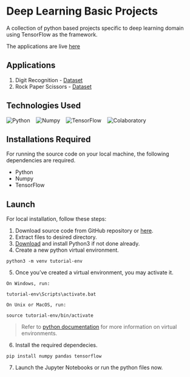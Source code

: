 # Deep Learning Basic Projects

A collection of python based projects specific to deep learning domain using TensorFlow as the framework. 

The applications are live [here](http://the-ml-dl-app.herokuapp.com/deep-learning)

## Applications
1. Digit Recognition - [Dataset](https://www.kaggle.com/scolianni/mnistasjpg)
2. Rock Paper Scissors - [Dataset](https://laurencemoroney.com/datasets.html)

## Technologies Used
![Python](https://img.shields.io/badge/-Python-FFFFFF?style=flat&logo=python&logoColor=3776AB)&nbsp;&nbsp;&nbsp;
![Numpy](https://img.shields.io/badge/-NumPy-FFFFFF?style=flat&logo=numpy&logoColor=013243)&nbsp;&nbsp;&nbsp;
![TensorFlow](https://img.shields.io/badge/-TensorFlow-FFFFFF?style=flat&logo=tensorflow&logoColor=FF6F00)&nbsp;&nbsp;&nbsp;
![Colaboratory](https://img.shields.io/badge/-Google%20Colab-FFFFFF?style=flat&logo=google-colab&logoColor=F9AB00)

## Installations Required
For running the source code on your local machine, the following dependencies are required.
- Python
- Numpy
- TensorFlow

## Launch
For local installation, follow these steps:
1. Download source code from GitHub repository or [here](https://github.com/rishabh1323/Deep-Learning-Basic-Projects/archive/refs/heads/main.zip).
2. Extract files to desired directory.
3. [Download](https://www.python.org/downloads/) and install Python3 if not done already.
4. Create a new python virtual environment.
```
python3 -m venv tutorial-env
```
5. Once you’ve created a virtual environment, you may activate it.  

`On Windows, run:`
```
tutorial-env\Scripts\activate.bat
```
`On Unix or MacOS, run:`
```
source tutorial-env/bin/activate
```
> Refer to [python documentation](https://docs.python.org/3/tutorial/venv.html) for more information on virtual environments.  
6. Install the required dependecies.
```
pip install numpy pandas tensorflow
```
7. Launch the Jupyter Notebooks or run the python files now.
